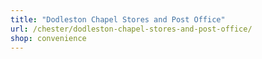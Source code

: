 ```yaml
---
title: "Dodleston Chapel Stores and Post Office"
url: /chester/dodleston-chapel-stores-and-post-office/
shop: convenience
---
```

